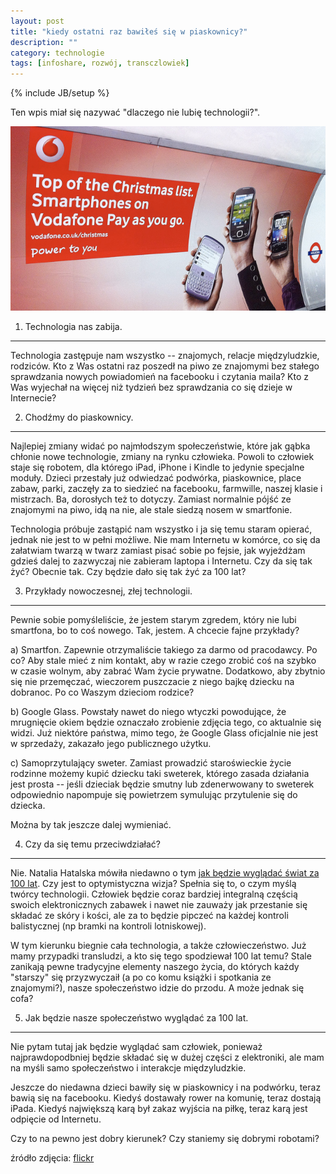 ```yaml
---
layout: post
title: "kiedy ostatni raz bawiłeś się w piaskownicy?"
description: ""
category: technologie
tags: [infoshare, rozwój, transczlowiek]
---
```

{% include JB/setup %}

Ten wpis miał się nazywać "dlaczego nie lubię technologii?".

<img src="/assets/images/2013/1.jpg" alt="Vodafone's advertisement about smartphones." />

1) Technologia nas zabija.
--------------------------

Technologia zastępuje nam wszystko -- znajomych, relacje międzyludzkie, rodziców. Kto z Was ostatni raz poszedł na piwo ze znajomymi bez stałego sprawdzania nowych powiadomień na facebooku i czytania maila? Kto z Was wyjechał na więcej niż tydzień bez sprawdzania co się dzieje w Internecie?

2) Chodźmy do piaskownicy.
--------------------------

Najlepiej zmiany widać po najmłodszym społeczeństwie, które jak gąbka chłonie nowe technologie, zmiany na rynku człowieka. Powoli to człowiek staje się robotem, dla którego iPad, iPhone i Kindle to jedynie specjalne moduły. Dzieci przestały już odwiedzać podwórka, piaskownice, place zabaw, parki, zaczęły za to siedzieć na facebooku, farmwille, naszej klasie i mistrzach. Ba, dorosłych też to dotyczy. Zamiast normalnie pójść ze znajomymi na piwo, idą na nie, ale stale siedzą nosem w smartfonie.

Technologia próbuje zastąpić nam wszystko i ja się temu staram opierać, jednak nie jest to w pełni możliwe. Nie mam Internetu w komórce, co się da załatwiam twarzą w twarz zamiast pisać sobie po fejsie, jak wyjeżdżam gdzieś dalej to zazwyczaj nie zabieram laptopa i Internetu. Czy da się tak żyć? Obecnie tak. Czy będzie dało się tak żyć za 100 lat?

3) Przykłady nowoczesnej, złej technologii.
-------------------------------------------

Pewnie sobie pomyśleliście, że jestem starym zgredem, który nie lubi smartfona, bo to coś nowego. Tak, jestem. A chcecie fajne przykłady?

a) Smartfon. Zapewnie otrzymaliście takiego za darmo od pracodawcy. Po co? Aby stale mieć z nim kontakt, aby w razie czego zrobić coś na szybko w czasie wolnym, aby zabrać Wam życie prywatne. Dodatkowo, aby zbytnio się nie przemęczać, wieczorem puszczacie z niego bajkę dziecku na dobranoc. Po co Waszym dzieciom rodzice?

b) Google Glass. Powstały nawet do niego wtyczki powodujące, że mrugnięcie okiem będzie oznaczało zrobienie zdjęcia tego, co aktualnie się widzi. Już niektóre państwa, mimo tego, że Google Glass oficjalnie nie jest w sprzedaży, zakazało jego publicznego użytku.

c) Samoprzytulający sweter. Zamiast prowadzić staroświeckie życie rodzinne możemy kupić dziecku taki sweterek, którego zasada działania jest prosta -- jeśli dzieciak będzie smutny lub zdenerwowany to sweterek odpowiednio napompuje się powietrzem symulując przytulenie się do dziecka.

Można by tak jeszcze dalej wymieniać.

4) Czy da się temu przeciwdziałać?
----------------------------------

Nie. Natalia Hatalska mówiła niedawno o tym <a href="http://hatalska.com/2013/05/20/ludzie-i-transludzie-w-starciu-o-nasz-swiat-prezentacja-z-infoshare/">jak będzie wyglądać świat za 100 lat</a>. Czy jest to optymistyczna wizja? Spełnia się to, o czym myślą twórcy technologii. Człowiek będzie coraz bardziej integralną częścią swoich elektronicznych zabawek i nawet nie zauważy jak przestanie się składać ze skóry i kości, ale za to będzie pipczeć na każdej kontroli balistycznej (np bramki na kontroli lotniskowej).

W tym kierunku biegnie cała technologia, a także człowieczeństwo. Już mamy przypadki transludzi, a kto się tego spodziewał 100 lat temu? Stale zanikają pewne tradycyjne elementy naszego życia, do których każdy "starszy" się przyzwyczaił (a po co komu książki i spotkania ze znajomymi?), nasze społeczeństwo idzie do przodu. A może jednak się cofa?

5) Jak będzie nasze społeczeństwo wyglądać za 100 lat.
------------------------------------------------------

Nie pytam tutaj jak będzie wyglądać sam człowiek, ponieważ najprawdopodbniej będzie składać się w dużej części z elektroniki, ale mam na myśli samo społeczeństwo i interakcje międzyludzkie.

Jeszcze do niedawna dzieci bawiły się w piaskownicy i na podwórku, teraz bawią się na facebooku. Kiedyś dostawały rower na komunię, teraz dostają iPada. Kiedyś największą karą był zakaz wyjścia na piłkę, teraz karą jest odpięcie od Internetu.

Czy to na pewno jest dobry kierunek? Czy staniemy się dobrymi robotami?

źródło zdjęcia: <a href="http://www.flickr.com/photos/ianfogg42/5335134817/in/photostream/">flickr</a>
